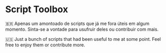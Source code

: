 # Script Toolbox

<p>🇧🇷 Apenas um amontoado de scripts que já me fora úteis em algum momento. Sinta-se a vontade para usufruir deles ou contribuir com mais.</p>
<p>🇺🇸 Just a bunch of scripts that had been useful to me at some point. Feel free to enjoy them or contribute more.</p>
